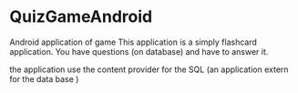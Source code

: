 # QuizGameAndroid
Android application of game
This application is a simply flashcard application.
You have questions (on database) and have to answer it.


the application use the content provider for the SQL (an application extern for the data base )
